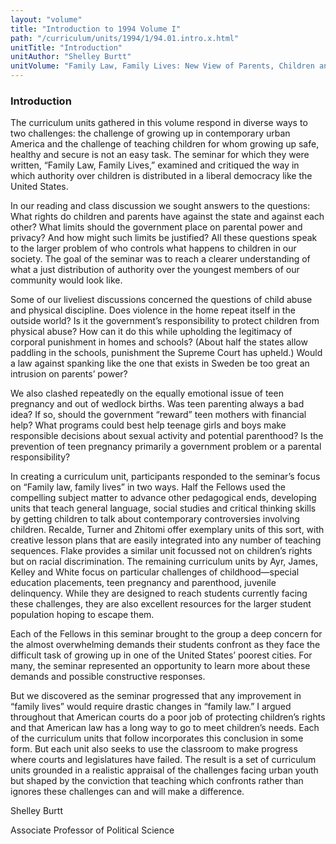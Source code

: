 ```yaml
---
layout: "volume"
title: "Introduction to 1994 Volume I"
path: "/curriculum/units/1994/1/94.01.intro.x.html"
unitTitle: "Introduction"
unitAuthor: "Shelley Burtt"
unitVolume: "Family Law, Family Lives: New View of Parents, Children and the State"
---
```

<body>
<h3>
  Introduction
 </h3>
 The curriculum units gathered in this volume respond in diverse ways to two challenges: the challenge of growing up in contemporary urban America and the challenge of teaching children for whom growing up safe, healthy and secure is not an easy task. The seminar for which they were written, “Family Law, Family Lives,” examined and critiqued the way in which authority over children is distributed in a liberal democracy like the United States.
 <p>
  In our reading and class discussion we sought answers to the questions: What rights do children and parents have against the state and against each other? What limits should the government place on parental power and privacy? And how might such limits be justified? All these questions speak to the larger problem of who controls what happens to children in our society. The goal of the seminar was to reach a clearer understanding of what a just distribution of authority over the youngest members of our community would look like.
 </p>
 <p>
  Some of our liveliest discussions concerned the questions of child abuse and physical discipline. Does violence in the home repeat itself in the outside world? Is it the government’s responsibility to protect children from physical abuse? How can it do this while upholding the legitimacy of corporal punishment in homes and schools? (About half the states allow paddling in the schools, punishment the Supreme Court has upheld.) Would a law against spanking like the one that exists in Sweden be too great an intrusion on parents’ power?
 </p>
 <p>
  We also clashed repeatedly on the equally emotional issue of teen pregnancy and out of wedlock births. Was teen parenting always a bad idea? If so, should the government “reward” teen mothers with financial help? What programs could best help teenage girls and boys make responsible decisions about sexual activity and potential parenthood? Is the prevention of teen pregnancy primarily a government problem or a parental responsibility?
 </p>
 <p>
  In creating a curriculum unit, participants responded to the seminar’s focus on “Family law, family lives” in two ways. Half the Fellows used the compelling subject matter to advance other pedagogical ends, developing units that teach general language, social studies and critical thinking skills by getting children to talk about contemporary controversies involving children. Recalde, Turner and Zhitomi offer exemplary units of this sort, with creative lesson plans that are easily integrated into any number of teaching sequences. Flake provides a similar unit focussed not on children’s rights but on racial discrimination. The remaining curriculum units by Ayr, James, Kelley and White focus on particular challenges of childhood—special education placements, teen pregnancy and parenthood, juvenile delinquency. While they are designed to reach students currently facing these challenges, they are also excellent resources for the larger student population hoping to escape them.
 </p>
 <p>
  Each of the Fellows in this seminar brought to the group a deep concern for the almost overwhelming demands their students confront as they face the difficult task of growing up in one of the United States’ poorest cities. For many, the seminar represented an opportunity to learn more about these demands and possible constructive responses.
 </p>
 <p>
  But we discovered as the seminar progressed that any improvement in “family lives” would require drastic changes in “family law.” I argued throughout that American courts do a poor job of protecting children’s rights and that American law has a long way to go to meet children’s needs. Each of the curriculum units that follow incorporates this conclusion in some form. But each unit also seeks to use the classroom to make progress where courts and legislatures have failed. The result is a set of curriculum units grounded in a realistic appraisal of the challenges facing urban youth but shaped by the conviction that teaching which confronts rather than ignores these challenges can and will make a difference.
 </p>
 <p>
  Shelley Burtt
 </p>
 <p>
  Associate Professor of Political Science
 </p>

</body>